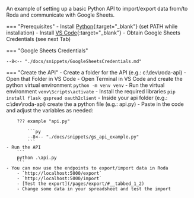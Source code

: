 An example of setting up a basic Python API to import/export data from/to Roda and communicate with Google Sheets.

=== "Prerequisites"
    - Install [Python](https://www.python.org){:target="_blank"} (set PATH while installation)
    - Install [VS Code](https://code.visualstudio.com){:target="_blank"}
    - Obtain Google Sheets Credentials (see next Tab)

=== "Google Sheets Credentials"
    
    --8<-- "./docs/snippets/GoogleSheetsCredentials.md"

=== "Create the API"
    - Create a folder for the API (e.g.: c:\dev\roda-api)
    - Open that Folder in VS Code
    - Open Terminal in VS Code and create the python virtual environment
        ```
        python -m venv venv
        ```
    - Run the virtual environment
        ```
        venv\Scripts\activate
        ```
    - Install the required libraries
        ```
        pip install flask gspread oauth2client
        ```
    - Inside your api folder (e.g.: c:\dev\roda-api) create the a python file (e.g.: api.py)
    - Paste in the code and adjust the variables as needed:

        ??? example "api.py"
            
            ```py 
            --8<-- "./docs/snippets/gs_api_example.py"
            ```
    - Run the API
        ```
        python .\api.py
        ```
    - You can now use the endpoints to export/import data in Roda
        - `http://localhost:5000/export`
        - `http://localhost:5000/import`
        - [Test the export](/pages/export/#__tabbed_1_2)
        - Change some data in your spreadsheet and test the import